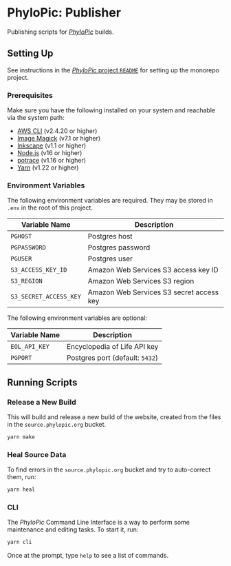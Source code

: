 # PhyloPic: Publisher

Publishing scripts for _[PhyloPic](https://www.phylopic.org)_ builds.

## Setting Up

See instructions in the [_PhyloPic_ project `README`](../../README.md) for setting up the monorepo project.

### Prerequisites

Make sure you have the following installed on your system and reachable via the system path:

-   [AWS CLI](https://aws.amazon.com/cli/) (v2.4.20 or higher)
-   [Image Magick](https://imagemagick.org/script/download.php) (v7.1 or higher)
-   [Inkscape](https://inkscape.org/release/inkscape-1.1.2/) (v1.1 or higher)
-   [Node.js](https://nodejs.org/en/download/) (v16 or higher)
-   [potrace](http://potrace.sourceforge.net/#downloading) (v1.16 or higher)
-   [Yarn](https://classic.yarnpkg.com/lang/en/docs/install) (v1.22 or higher)

### Environment Variables

The following environment variables are required. They may be stored in `.env` in the root of this project.

| Variable Name          | Description                              |
| ---------------------- | ---------------------------------------- |
| `PGHOST`               | Postgres host                            |
| `PGPASSWORD`           | Postgres password                        |
| `PGUSER`               | Postgres user                            |
| `S3_ACCESS_KEY_ID`     | Amazon Web Services S3 access key ID     |
| `S3_REGION`            | Amazon Web Services S3 region            |
| `S3_SECRET_ACCESS_KEY` | Amazon Web Services S3 secret access key |

The following environment variables are optional:

| Variable Name | Description                     |
| ------------- | ------------------------------- |
| `EOL_API_KEY` | Encyclopedia of Life API key    |
| `PGPORT`      | Postgres port (default: `5432`) |

## Running Scripts

### Release a New Build

This will build and release a new build of the website, created from the files in the `source.phylopic.org` bucket.

```sh
yarn make
```

### Heal Source Data

To find errors in the `source.phylopic.org` bucket and try to auto-correct them, run:

```sh
yarn heal
```

### CLI

The _PhyloPic_ Command Line Interface is a way to perform some maintenance and editing tasks. To start it, run:

```sh
yarn cli
```

Once at the prompt, type `help` to see a list of commands.
